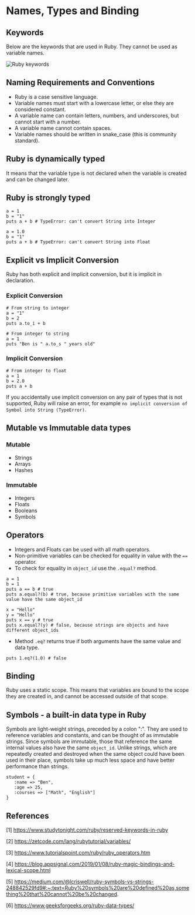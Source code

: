 # Names, Types and Binding

## Keywords

Below are the keywords that are used in Ruby. They cannot be used as variable names.

![Ruby keywords](https://res.cloudinary.com/dw5ii3leu/image/upload/v1646308700/Ruby%20is%20fun/keywords-ruby_deaect.png)

## Naming Requirements and Conventions

-  Ruby is a case sensitive language.
-  Variable names must start with a lowercase letter, or else they are considered constant.
-  A variable name can contain letters, numbers, and underscores, but cannot start with a number.
-  A variable name cannot contain spaces.
-  Variable names should be written in snake_case (this is community standard).

## Ruby is dynamically typed

It means that the variable type is not declared when the variable is created and can be changed later.

## Ruby is strongly typed

```
a = 1
b = "1"
puts a + b # TypeError: can't convert String into Integer

a = 1.0
b = "1"
puts a + b # TypeError: can't convert String into Float
```

## Explicit vs Implicit Conversion

Ruby has both explicit and implicit conversion, but it is implicit in declaration.

### Explicit Conversion

```
# From string to integer
a = "1"
b = 2
puts a.to_i + b

# From integer to string
a = 1
puts "Ben is " a.to_s " years old"
```

### Implicit Conversion

```
# From integer to float
a = 1
b = 2.0
puts a + b
```

If you accidentally use implicit conversion on any pair of types that is not supported, Ruby will raise an error, for example `no implicit conversion of Symbol into String (TypeError)`.

## Mutable vs Immutable data types

### Mutable

-  Strings
-  Arrays
-  Hashes

### Immutable

-  Integers
-  Floats
-  Booleans
-  Symbols

## Operators

-  Integers and Floats can be used with all math operators.
-  Non-primitive variables can be checked for equality in value with the `==` operator.
-  To check for equality in `object_id` use the `.equal?` method.

```
a = 1
b = 1
puts a == b # true
puts a.equal?(b) # true, because primitive variables with the same value have the same object_id

x = "Hello"
y = "Hello"
puts x == y # true
puts x.equal?(y) # false, because strings are objects and have different object_ids
```

-  Method `.eq?` returns true if both arguments have the same value and data type.

```
puts 1.eq?(1.0) # false
```

## Binding

Ruby uses a static scope. This means that variables are bound to the scope they are created in, and cannot be accessed outside of that scope.

## Symbols - a built-in data type in Ruby

Symbols are light-weight strings, preceded by a colon ":". They are used to reference variables and constants, and can be thought of as immutable strings. Since symbols are immutable, those that reference the same internal values also have the same `object_id`. Unlike strings, which are repeatedly created and destroyed when the same object could have been used in their place, symbols take up much less space and have better performance than strings.

```
student = {
   :name => "Ben",
   :age => 25,
   :courses => ["Math", "English"]
}
```

## References

[1] https://www.studytonight.com/ruby/reserved-keywords-in-ruby

[2] https://zetcode.com/lang/rubytutorial/variables/

[3] https://www.tutorialspoint.com/ruby/ruby_operators.htm

[4] https://blog.appsignal.com/2019/01/08/ruby-magic-bindings-and-lexical-scope.html

[5] https://medium.com/@lcriswell/ruby-symbols-vs-strings-248842529fd9#:~:text=Ruby%20symbols%20are%20defined%20as,something%20that%20cannot%20be%20changed.

[6] https://www.geeksforgeeks.org/ruby-data-types/
